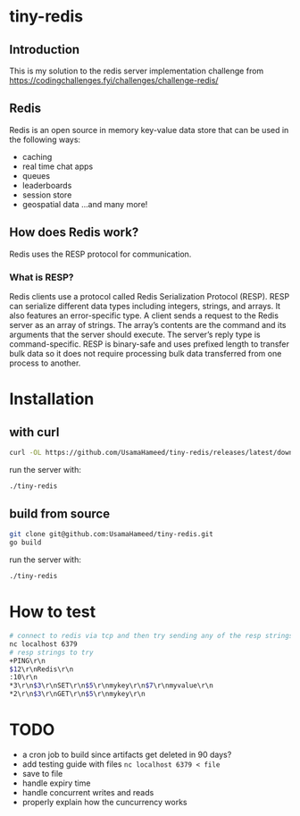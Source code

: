 # tiny-redis

## Introduction
This is my solution to the redis server implementation challenge from
https://codingchallenges.fyi/challenges/challenge-redis/

## Redis
Redis is an open source in memory key-value data store that can be used
in the following ways:
- caching
- real time chat apps
- queues
- leaderboards
- session store
- geospatial data
...and many more!

## How does Redis work?
Redis uses the RESP protocol for communication.

### What is RESP?
Redis clients use a protocol called Redis Serialization Protocol (RESP).
RESP can serialize different data types including integers, strings, and
arrays. It also features an error-specific type. A client sends a request
to the Redis server as an array of strings. The array’s contents are the
command and its arguments that the server should execute. The server’s
reply type is command-specific. RESP is binary-safe and uses prefixed
length to transfer bulk data so it does not require processing bulk data
transferred from one process to another.

# Installation

## with curl
```bash
curl -OL https://github.com/UsamaHameed/tiny-redis/releases/latest/download/tiny-redis
```

run the server with:
```bash
./tiny-redis
```

## build from source
```bash
git clone git@github.com:UsamaHameed/tiny-redis.git
go build
```

run the server with:
```bash
./tiny-redis
```

# How to test

```bash
# connect to redis via tcp and then try sending any of the resp strings
nc localhost 6379
# resp strings to try
+PING\r\n
$12\r\nRedis\r\n
:10\r\n
*3\r\n$3\r\nSET\r\n$5\r\nmykey\r\n$7\r\nmyvalue\r\n
*2\r\n$3\r\nGET\r\n$5\r\nmykey\r\n
```

# TODO
- a cron job to build since artifacts get deleted in 90 days?
- add testing guide with files `nc localhost 6379 < file`
- save to file
- handle expiry time
- handle concurrent writes and reads
- properly explain how the cuncurrency works
